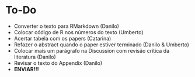 # To-Do

* Converter o texto para RMarkdown (Danilo)
* Colocar código de R nos números do texto (Umberto)
* Acertar tabela com os papers (Catarina)
* Refazer o abstract quando o paper estiver terminado (Danilo & Umberto)
* Colocar mais um parágrafo na Discussion com revisão crítica da literatura (Danilo)
* Revisar o texto do Appendix (Danilo)
* **ENVIAR!!!**
